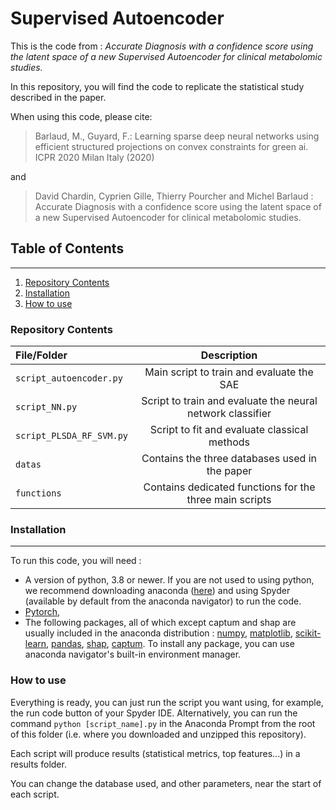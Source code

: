 # Supervised Autoencoder

This is the code from : *Accurate Diagnosis with a confidence score using the latent space of a new Supervised Autoencoder for clinical metabolomic studies.*

In this repository, you will find the code to replicate the statistical study described in the paper.
  
When using this code, please cite:

> Barlaud, M., Guyard, F.: Learning sparse deep neural networks using efficient structured projections on convex constraints for green ai. ICPR 2020 Milan Italy (2020)

and 

> David Chardin, Cyprien Gille, Thierry Pourcher and Michel Barlaud : Accurate Diagnosis with a confidence score using the latent space of a new Supervised Autoencoder for clinical metabolomic studies.


## Table of Contents
***
1. [Repository Contents](repository-contents)
2. [Installation](#installation)
3. [How to use](#how-to-use)
  
### **Repository Contents**
|File/Folder | Description |
|:---|:---:|
|`script_autoencoder.py`|Main script to train and evaluate the SAE|
|`script_NN.py`|Script to train and evaluate the neural network classifier|
|`script_PLSDA_RF_SVM.py`|Script to fit and evaluate classical methods|
|`datas`|Contains the three databases used in the paper|
|`functions`|Contains dedicated functions for the three main scripts|
    
### **Installation** 
---

To run this code, you will need :
- A version of python, 3.8 or newer. If you are not used to using python, we recommend downloading anaconda ([here](https://www.anaconda.com/products/individual)) and using Spyder (available by default from the anaconda navigator) to run the code.
- [Pytorch](https://pytorch.org/get-started/locally/),
- The following packages, all of which except captum and shap are usually included in the anaconda distribution : [numpy](https://numpy.org/install/), [matplotlib](https://matplotlib.org/stable/users/installing/index.html), [scikit-learn](https://scikit-learn.org/stable/install.html), [pandas](https://pandas.pydata.org/getting_started.html), [shap](https://pypi.org/project/shap/), [captum](https://captum.ai/#quickstart). To install any package, you can use anaconda navigator's built-in environment manager.

### **How to use**

Everything is ready, you can just run the script you want using, for example, the run code button of your Spyder IDE. Alternatively, you can run the command `python [script_name].py` in the Anaconda Prompt from the root of this folder (i.e. where you downloaded and unzipped this repository).

Each script will produce results (statistical metrics, top features...) in a results folder.

You can change the database used, and other parameters, near the start of each script.
